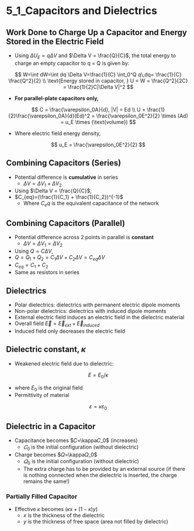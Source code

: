 # 5_1_Capacitors and Dielectrics

## Work Done to Charge Up a Capacitor and Energy Stored in the Electric Field

- Using $\Delta U_E = q \Delta V$ and $\Delta V = \frac{Q}{C}$, the total energy to charge an empty capacitor to q = Q is given by:

$$
W=\int dW=\int dq \Delta V=\frac{1}{C} \int_0^Q q\,dq= \frac{1}{C} \frac{Q^2}{2} \\
\text{Energy stored in capacitor, } U = W = \frac{Q^2}{2C} = \frac{1}{2}C|\Delta V|^2
$$

- **For parallel-plate capacitors only,**

$$
C = \frac{\varepsilon_0A}{d}, |V| = Ed \\
U = \frac{1}{2}\frac{\varepsilon_0A}{d}(Ed)^2 = \frac{\varepsilon_0E^2}{2} \times (Ad) = u_E \times (\text{volume})
$$

- Where electric field energy density,

$$
u_E = \frac{\varepsilon_0E^2}{2}
$$

## Combining Capacitors (Series)

- Potential difference is **cumulative** in series
    - $\Delta V = \Delta V_1 + \Delta V_2$
- Using $\Delta V = \frac{Q}{C}$,
- $C_{eq}=(\frac{1}{C_1} + \frac{1}{C_2})^{-1}$
    - Where $C_eq$ is the equivalent capacitance of the network

## Combining Capacitors (Parallel)

- Potential difference across 2 points in parallel is **constant**
    - $\Delta V = \Delta V_1 = \Delta V_2$
- Using $Q = C\Delta V$,
- $Q=Q_1+Q_2=C_1\Delta V+C_2\Delta V=C_{eq}\Delta V$
- $C_{eq}=C_1+C_2$
- Same as resistors in series

## Dielectrics

- Polar dielectrics: dielectrics with permanent electric dipole moments
- Non-polar dielectrics: dielectrics with induced dipole moments
- External electric field induces an electric field in the dielectric material
- Overall field $\vec{E}=\vec{E}_{ext}+\vec{E}_{induced}$
- Induced field only decreases the electric field

## Dielectric constant, $\kappa$

- Weakened electric field due to dielectric:

$$
E=E_0/\kappa
$$

- where $E_0$ is the original field
- Permittivity of material

$$
\varepsilon = \kappa\varepsilon_0
$$

## Dielectric in a Capacitor

- Capacitance becomes $𝐶=\kappa𝐶_0$ (increases)
    - $𝐶_0$ is the initial configuration (without dielectric)
- Charge becomes $𝑄=\kappa𝑄_0$
    - $𝑄_0$ is the initial configuration (without dielectric)
    - The extra charge has to be provided by an external source (if there is nothing connected when the dielectric is inserted, the charge remains the same!)

### Partially Filled Capacitor

- Effective $\kappa$ becomes ($\kappa x+(1-\kappa)y$)
    - $x$ is the thickness of the dielectric
    - $y$ is the thickness of free space (area not filled by dielectric)
